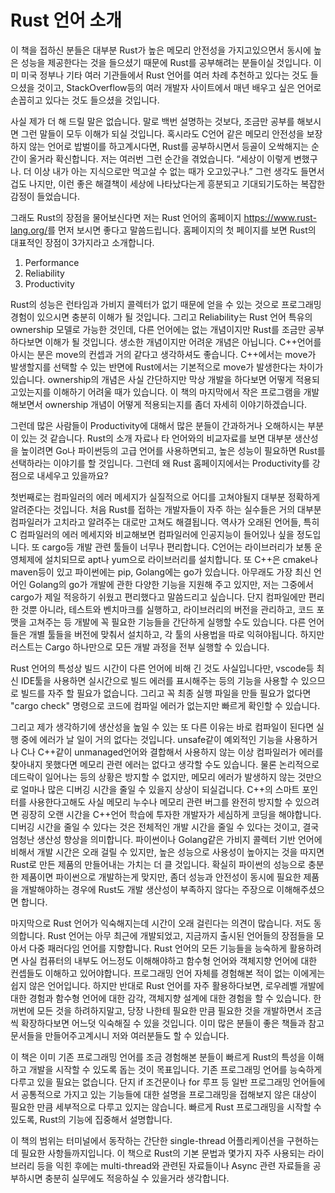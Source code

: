 # Rust 언어 소개

이 책을 접하신 분들은 대부분 Rust가 높은 메모리 안전성을 가지고있으면서 동시에 높은 성능을 제공한다는 것을 들으셨기 때문에 Rust를 공부해려는 분들이실 것입니다. 이미 미국 정부나 기타 여러 기관들에서 Rust 언어를 여러 차례 추천하고 있다는 것도 들으셨을 것이고, StackOverflow등의 여러 개발자 사이트에서 매년 배우고 싶은 언어로 손꼽히고 있다는 것도 들으셨을 것입니다.

사실 제가 더 해 드릴 말은 없습니다. 말로 백번 설명하는 것보다, 조금만 공부를 해보시면 그런 말들이 모두 이해가 되실 것입니다. 혹시라도 C언어 같은 메모리 안전성을 보장하지 않는 언어로 밥벌이를 하고계시다면, Rust를 공부하시면서 등골이 오싹해지는 순간이 올거라 확신합니다. 저는 여러번 그런 순간을 겪었습니다. “세상이 이렇게 변했구나. 더 이상 내가 아는 지식으로만 먹고살 수 없는 때가 오고있구나.” 그런 생각도 들면서 겁도 나지만, 이런 좋은 해결책이 세상에 나타났다는게 흥분되고 기대되기도하는 복잡한 감정이 들었습니다.

그래도 Rust의 장점을 물어보신다면 저는 Rust 언어의 홈페이지 <https://www.rust-lang.org/>를 먼저 보시면 좋다고 말씀드립니다. 홈페이지의 첫 페이지를 보면 Rust의 대표적인 장점이 3가지라고 소개합니다.

1. Performance
2. Reliability
3. Productivity  

Rust의 성능은 런타임과 가비지 콜렉터가 없기 때문에 얻을 수 있는 것으로 프로그래밍 경험이 있으시면 충분히 이해가 될 것입니다. 그리고 Reliability는 Rust 언어 특유의 ownership 모델로 가능한 것인데, 다른 언어에는 없는 개념이지만 Rust를 조금만 공부하다보면 이해가 될 것입니다. 생소한 개념이지만 어려운 개념은 아닙니다. C++언어를 아시는 분은 move의 컨셉과 거의 같다고 생각하셔도 좋습니다. C++에서는 move가 발생할지를 선택할 수 있는 반면에 Rust에서는 기본적으로 move가 발생한다는 차이가 있습니다. ownership의 개념은 사실 간단하지만 막상 개발을 하다보면 어떻게 적용되고있는지를 이해하기 어려울 때가 있습니다. 이 책의 마지막에서 작은 프로그램을 개발해보면서 ownership 개념이 어떻게 적용되는지를 좀더 자세히 이야기하겠습니다.

그런데 많은 사람들이 Productivity에 대해서 많은 분들이 간과하거나 오해하시는 부분이 있는 것 같습니다. Rust의 소개 자료나 타 언어와의 비교자료를 보면 대부분 생산성을 높이려면 Go나 파이썬등의 고급 언어를 사용하면되고, 높은 성능이 필요하면 Rust를 선택하라는 이야기를 할 것입니다. 그런데 왜 Rust 홈페이지에서는 Productivity를 강점으로 내세우고 있을까요?

첫번째로는 컴파일러의 에러 메세지가 실질적으로 어디를 고쳐야될지 대부분 정확하게 알려준다는 것입니다. 처음 Rust를 접하는 개발자들이 자주 하는 실수들은 거의 대부분 컴파일러가 고치라고 알려주는 대로만 고쳐도 해결됩니다. 역사가 오래된 언어들, 특히 C 컴파일러의 에러 메세지와 비교해보면 컴파일러에 인공지능이 들어있나 싶을 정도입니다. 또 cargo등 개발 관련 툴들이 너무나 편리합니다. C언어는 라이브러리가 보통 운영체제에 설치되므로 apt나 yum으로 라이브러리를 설치합니다. 또 C++은 cmake나 maven등이 있고 파이썬에는 pip, Golang에는 go가 있습니다. 아무래도 가장 최신 언어인 Golang의 go가 개발에 관한 다양한 기능을 지원해 주고 있지만, 저는 그중에서 cargo가 제일 적응하기 쉬웠고 편리했다고 말씀드리고 싶습니다. 단지 컴파일에만 편리한 것뿐 아니라, 테스트와 벤치마크를 실행하고, 라이브러리의 버전을 관리하고, 코드 포맷을 고쳐주는 등 개발에 꼭 필요한 기능들을 간단하게 실행할 수도 있습니다. 다른 언어들은 개별 툴들을 버전에 맞춰서 설치하고, 각 툴의 사용법을 따로 익혀야됩니다. 하지만 러스트는 Cargo 하나만으로 모든 개발 과정을 전부 실행할 수 있습니다. 

Rust 언어의 특성상 빌드 시간이 다른 언어에 비해 긴 것도 사실입니다만, vscode등 최신 IDE툴을 사용하면 실시간으로 빌드 에러를 표시해주는 등의 기능을 사용할 수 있으므로 빌드를 자주 할 필요가 없습니다. 그리고 꼭 최종 실행 파일을 만들 필요가 없다면 "cargo check" 명령으로 코드에 컴파일 에러가 없는지만 빠르게 확인할 수 있습니다.

그리고 제가 생각하기에 생산성을 높일 수 있는 또 다른 이유는 바로 컴파일이 된다면 실행 중에 에러가 날 일이 거의 없다는 것입니다. unsafe같이 예외적인 기능을 사용하거나 C나 C++같이 unmanaged언어와 결합해서 사용하지 않는 이상 컴파일러가 에러를 찾아내지 못했다면 메모리 관련 에러는 없다고 생각할 수도 있습니다. 물론 논리적으로 데드락이 일어나는 등의 상황은 방지할 수 없지만, 메모리 에러가 발생하지 않는 것만으로 얼마나 많은 디버깅 시간을 줄일 수 있을지 상상이 되실겁니다. C++의 스마트 포인터를 사용한다고해도 사실 메모리 누수나 메모리 관련 버그를 완전히 방지할 수 있으려면 굉장히 오랜 시간을 C++언어 학습에 투자한 개발자가 세심하게 코딩을 해야합니다. 디버깅 시간을 줄일 수 있다는 것은 전체적인 개발 시간을 줄일 수 있다는 것이고, 결국 엄청난 생산성 향상을 의미합니다. 파이썬이나 Golang같은 가비지 콜렉터 기반 언어에 비해서 개발 시간은 오래 걸릴 수 있지만, 높은 성능으로 사용성이 높아지는 것을 따지면 Rust로 만든 제품의 만들어내는 가치는 더 클 것입니다. 확실히 파이썬의 성능으로 충분한 제품이면 파이썬으로 개발하는게 맞지만, 좀더 성능과 안전성이 동시에 필요한 제품을 개발해야하는 경우에 Rust도 개발 생산성이 부족하지 않다는 주장으로 이해해주셨으면 합니다.

마지막으로 Rust 언어가 익숙해지는데 시간이 오래 걸린다는 의견이 많습니다. 저도 동의합니다. Rust 언어는 아무 최근에 개발되었고, 지금까지 출시된 언어들의 장점들을 모아서 다중 패러다임 언어를 지향합니다. Rust 언어의 모든 기능들을 능숙하게 활용하려면 사실 컴퓨터의 내부도 어느정도 이해해야하고 함수형 언어와 객체지향 언어에 대한 컨셉들도 이해하고 있어야합니다. 프로그래밍 언어 자체를 경험해본 적이 없는 이에게는 쉽지 않은 언어입니다. 하지만 반대로 Rust 언어를 자주 활용하다보면, 로우레벨 개발에 대한 경험과 함수형 언어에 대한 감각, 객체지향 설계에 대한 경험을 할 수 있습니다. 한꺼번에 모든 것을 하려하지말고, 당장 나한테 필요한 만큼 필요한 것을 개발하면서 조금씩 확장하다보면 어느덧 익숙해질 수 있을 것입니다. 이미 많은 분들이 좋은 책들과 참고 문서들을 만들어주고계시니 저와 여러분들도 할 수 있습니다.

이 책은 이미 기존 프로그래밍 언어를 조금 경험해본 분들이 빠르게 Rust의 특성을 이해하고 개발을 시작할 수 있도록 돕는 것이 목표입니다. 기존 프로그래밍 언어를 능숙하게 다루고 있을 필요는 없습니다. 단지 if 조건문이나 for 루프 등 일반 프로그래밍 언어들에서 공통적으로 가지고 있는 기능들에 대한 설명을 프로그래밍을 접해보지 않은 대상이 필요한 만큼 세부적으로 다루고 있지는 않습니다. 빠르게 Rust 프로그래밍을 시작할 수 있도록, Rust의 기능에 집중해서 설명합니다.

이 책의 범위는 터미널에서 동작하는 간단한 single-thread 어플리케이션을 구현하는데 필요한 사항들까지입니다. 이 책으로 Rust의 기본 문법과 몇가지 자주 사용되는 라이브러리 등을 익힌 후에는 multi-thread와 관련된 자료들이나 Async 관련 자료들을 공부하시면 충분히 실무에도 적응하실 수 있을거라 생각합니다.
